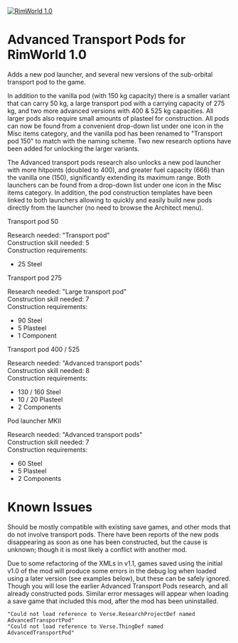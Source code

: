 [![RimWorld 1.0](https://img.shields.io/badge/Rimworld-1.0-brightgreen.svg?style=plastic&logo=steam)](https://rimworldgame.com/)

# Advanced Transport Pods for RimWorld 1.0

Adds a new pod launcher, and several new versions of the sub-orbital transport pod to the game.

In addition to the vanilla pod (with 150 kg capacity) there is a smaller variant that can carry 50 kg, a large transport pod with a carrying capacity of 275 kg, and two more advanced versions with 400 & 525 kg capacities. All larger pods also require small amounts of plasteel for construction. All pods can now be found from a convenient drop-down list under one icon in the Misc items category, and the vanilla pod has been renamed to "Transport pod 150" to match with the naming scheme. Two new research options have been added for unlocking the larger variants.

The Advanced transport pods research also unlocks a new pod launcher with more hitpoints (doubled to 400), and greater fuel capacity (666) than the vanilla one (150), significantly extending its maximum range. Both launchers can be found from a drop-down list under one icon in the Misc items category. In addition, the pod construction templates have been linked to both launchers allowing to quickly and easily build new pods directly from the launcher (no need to browse the Architect menu).

Transport pod 50

Research needed: "Transport pod"  
Construction skill needed: 5  
Construction requirements:

- 25 Steel

Transport pod 275

Research needed: "Large transport pod"  
Construction skill needed: 7  
Construction requirements:

- 90 Steel
- 5 Plasteel
- 1 Component

Transport pod 400 / 525

Research needed: "Advanced transport pods"  
Construction skill needed: 8  
Construction requirements:

- 130 / 160 Steel
- 10 / 20 Plasteel
- 2 Components

Pod launcher MKII

Research needed: "Advanced transport pods"  
Construction skill needed: 7  
Construction requirements:

- 60 Steel
- 5 Plasteel
- 2 Components

# Known Issues

Should be mostly compatible with existing save games, and other mods that do not involve transport pods. There have been reports of the new pods disappearing as soon as one has been constructed, but the cause is unknown; though it is most likely a conflict with another mod.

Due to some refactoring of the XMLs in v1.1, games saved using the initial v1.0 of the mod will produce some errors in the debug log when loaded using a later version (see examples below), but these can be safely ignored. Though you will lose the earlier Advanced Transport Pods research, and all already constructed pods. Similar error messages will appear when loading a save game that included this mod, after the mod has been uninstalled.

```
"Could not load reference to Verse.ResearchProjectDef named AdvancedTransportPod"
"Could not load reference to Verse.ThingDef named AdvancedTransportPod"
```
